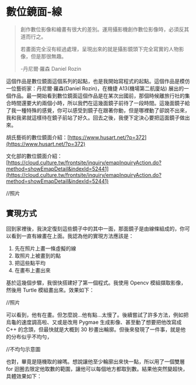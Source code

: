 # 數位鏡面-線

> 
> 創作數位影像和繪畫有很大的差別。運用攝影機創作數位影像時，必須反其道而行之。
>
> 若畫面完全沒有經過處理，呈現出來的就是攝影鏡頭下完全寫實的人物影像，但是那很無趣。
>
> -丹尼爾·羅森 Daniel Rozin
> 

這個作品是數位鏡面這個系列的起點，也是我開始寫程式的起點。這個作品是模仿一位藝術家：丹尼爾·羅森(Daniel Rozin)，在機捷 A13(機場第二航廈站) 展出的一個作品。最一開始看到數位鏡面這個作品是在某次出國前，那個時候離旅行社的集合時間還要大約兩個小時，所以我們在這幾面鏡子前待了一段時間。這幾面鏡子給了我一種特殊的感覺，你可以感受到鏡子在跟著你動，但是哪裡動了卻說不出來，我和我弟就這樣待在鏡子前站了好久。回去之後，我便下定決心要把這面鏡子做出來。

胡氏藝術的數位鏡面介紹：[https://www.husart.net/?p=372](https://www.husart.net/?p=372)

文化部的數位鏡面介紹：[https://cloud.culture.tw/frontsite/inquiry/emapInquiryAction.do?method=showEmapDetail&indexId=52441](https://cloud.culture.tw/frontsite/inquiry/emapInquiryAction.do?method=showEmapDetail&indexId=52441)

//照片

## 實現方式

回到家裡後，我決定復刻這些鏡子中的其中一面，那面鏡子是由線條組成的，你可以看到一直有線畫在上面。我認為他的實現方法應該是：

1.  先在照片上畫一條虛擬的線
2.  取照片上被畫到的點
3.  把這些點平均
4.  在畫布上畫出來

基於這幾個步驟，我很快搭建好了第一個程式。我使用 Opencv 模組擷取影像，然後用 Turtle 模組畫出來。效果如下：

//照片

可以看到，他有在畫。但怎麼說...他有點...太慢了。後續嘗試了許多方法，例如把烏龜的速度調高啦、又或是改用 Pygmae 生成影像、甚至動了想要把他改寫成 C++ 的念頭，但最快就是大概到 30 秒畫出輪廓。但後來發現了一件事，就是他的分布似乎不均勻，

//不均勻示意圖

也對，畢竟是隨機取的線嗎。想說讓他至少輪廓出來快一點，所以用了一個雙層 for 迴圈去限定他取數的範圍，讓他可以每個地方都取到數。結果他突然變超快，具體效果如下：
